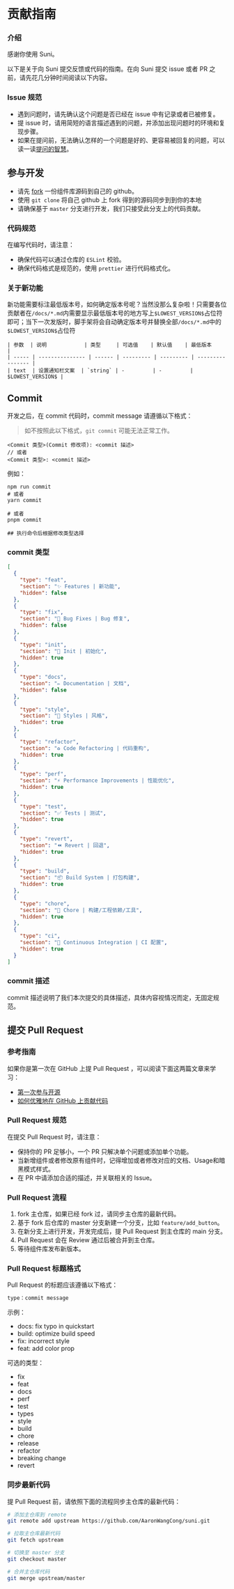 # 贡献指南

### 介绍

感谢你使用 Suni。

以下是关于向 Suni 提交反馈或代码的指南。在向 Suni 提交 issue 或者 PR 之前，请先花几分钟时间阅读以下内容。

### Issue 规范

- 遇到问题时，请先确认这个问题是否已经在 issue 中有记录或者已被修复。
- 提 issue 时，请用简短的语言描述遇到的问题，并添加出现问题时的环境和复现步骤。
- 如果在提问前，无法确认怎样的一个问题是好的、更容易被回复的问题，可以读一读[提问的智慧](https://github.com/ryanhanwu/How-To-Ask-Questions-The-Smart-Way/blob/master/README-zh_CN.md)。

## 参与开发

- 请先 [fork](https://help.github.com/cn/github/getting-started-with-github/fork-a-repo) 一份组件库源码到自己的 github。
- 使用 `git clone` 将自己 github 上 fork 得到的源码同步到到你的本地
- 请确保基于 `master` 分支进行开发，我们只接受此分支上的代码贡献。

### 代码规范

在编写代码时，请注意：

- 确保代码可以通过仓库的 `ESLint` 校验。
- 确保代码格式是规范的，使用 `prettier` 进行代码格式化。

### 关于新功能

新功能需要标注最低版本号，如何确定版本号呢？当然没那么复杂啦！只需要各位贡献者在`/docs/*.md`内需要显示最低版本号的地方写上`$LOWEST_VERSION$`占位符即可；当下一次发版时，脚手架将会自动确定版本号并替换全部`/docs/*.md`中的`$LOWEST_VERSION$`占位符

```
| 参数  | 说明            | 类型     | 可选值    | 默认值    | 最低版本           |
| ----- | --------------- | ------ | --------- | --------- | ---------------- |
| text  | 设置通知栏文案  | `string` | -         | -         | $LOWEST_VERSION$ |
```


## Commit

开发之后，在 commit 代码时，commit message 请遵循以下格式：

> 如不按照此以下格式，`git commit` 可能无法正常工作。

```
<Commit 类型>(Commit 修改项): <commit 描述>
// 或者
<Commit 类型>: <commit 描述>
```

例如：

```shell script
npm run commit
# 或者
yarn commit

# 或者
pnpm commit

## 执行命令后根据修改类型选择
```

### commit 类型

```json
[
  {
    "type": "feat",
    "section": "✨ Features | 新功能",
    "hidden": false
  },
  {
    "type": "fix",
    "section": "🐛 Bug Fixes | Bug 修复",
    "hidden": false
  },
  {
    "type": "init",
    "section": "🎉 Init | 初始化",
    "hidden": true
  },
  {
    "type": "docs",
    "section": "✏️ Documentation | 文档",
    "hidden": false
  },
  {
    "type": "style",
    "section": "💄 Styles | 风格",
    "hidden": true
  },
  {
    "type": "refactor",
    "section": "♻️ Code Refactoring | 代码重构",
    "hidden": true
  },
  {
    "type": "perf",
    "section": "⚡ Performance Improvements | 性能优化",
    "hidden": true
  },
  {
    "type": "test",
    "section": "✅ Tests | 测试",
    "hidden": true
  },
  {
    "type": "revert",
    "section": "⏪ Revert | 回退",
    "hidden": true
  },
  {
    "type": "build",
    "section": "📦‍ Build System | 打包构建",
    "hidden": true
  },
  {
    "type": "chore",
    "section": "🚀 Chore | 构建/工程依赖/工具",
    "hidden": true
  },
  {
    "type": "ci",
    "section": "👷 Continuous Integration | CI 配置",
    "hidden": true
  }
]
```

### commit 描述

commit 描述说明了我们本次提交的具体描述，具体内容视情况而定，无固定规范。

## 提交 Pull Request

### 参考指南

如果你是第一次在 GitHub 上提 Pull Request ，可以阅读下面这两篇文章来学习：

- [第一次参与开源](https://github.com/firstcontributions/first-contributions/blob/main/translations/README.zh-cn.md)
- [如何优雅地在 GitHub 上贡献代码](https://segmentfault.com/a/1190000000736629)

### Pull Request 规范

在提交 Pull Request 时，请注意：

- 保持你的 PR 足够小，一个 PR 只解决单个问题或添加单个功能。
- 当新增组件或者修改原有组件时，记得增加或者修改对应的文档、Usage和暗黑模式样式。
- 在 PR 中请添加合适的描述，并关联相关的 Issue。

### Pull Request 流程

1. fork 主仓库，如果已经 fork 过，请同步主仓库的最新代码。
2. 基于 fork 后仓库的 master 分支新建一个分支，比如 `feature/add_button`。
3. 在新分支上进行开发，开发完成后，提 Pull Request 到主仓库的 main 分支。
4. Pull Request 会在 Review 通过后被合并到主仓库。
5. 等待组件库发布新版本。

### Pull Request 标题格式

Pull Request 的标题应该遵循以下格式：

```bash
type：commit message
```

示例：

- docs: fix typo in quickstart
- build: optimize build speed
- fix: incorrect style
- feat: add color prop

可选的类型：

- fix
- feat
- docs
- perf
- test
- types
- style
- build
- chore
- release
- refactor
- breaking change
- revert

### 同步最新代码

提 Pull Request 前，请依照下面的流程同步主仓库的最新代码：

```bash
# 添加主仓库到 remote
git remote add upstream https://github.com/AaronWangCong/suni.git

# 拉取主仓库最新代码
git fetch upstream

# 切换至 master 分支
git checkout master

# 合并主仓库代码
git merge upstream/master
```
